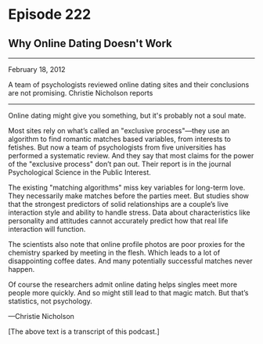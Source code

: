# Episode 222

## Why Online Dating Doesn't Work

---

February 18, 2012

A team of psychologists reviewed online dating sites and their conclusions are not promising. Christie Nicholson reports

---

Online dating might give you something, but it's probably not a soul mate.

Most sites rely on what’s called an "exclusive process"—they use an algorithm to find romantic matches based variables, from interests to fetishes. But now a team of psychologists from five universities has performed a systematic review. And they say that most claims for the power of the "exclusive process" don’t pan out. Their report is in the journal Psychological Science in the Public Interest.

The existing "matching algorithms" miss key variables for long-term love. They necessarily make matches before the parties meet. But studies show that the strongest predictors of solid relationships are a couple’s live interaction style and ability to handle stress. Data about characteristics like personality and attitudes cannot accurately predict how that real life interaction will function.

The scientists also note that online profile photos are poor proxies for the chemistry sparked by meeting in the flesh. Which leads to a lot of disappointing coffee dates. And many potentially successful matches never happen.

Of course the researchers admit online dating helps singles meet more people more quickly. And so might still lead to that magic match. But that’s statistics, not psychology.

—Christie Nicholson

[The above text is a transcript of this podcast.]

